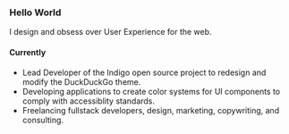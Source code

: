 ### Hello World
I design and obsess over User Experience for the web. 

#### Currently
- Lead Developer of the Indigo open source project to redesign and modify the DuckDuckGo theme. 
- Developing applications to create color systems for UI components to comply with accessiblity standards. 
- Freelancing fullstack developers, design, marketing, copywriting, and consulting. 

<!-- #### Notable Projects
- Software Engineer developing Certification Tools for embedded systems on marine vessel using the NMEA 2000 protocol.
- Business-to-Business ecommerce vertical development.  -->

<!-- #### Work with Me
Hire me to design your user experience and develop it for the web. -->

<!-- ORIGINAL MESSAGE GENERATED BY GITHUB -->
<!-- ### Hi there 👋 -->

<!--
**cscottyb/cscottyb** is a ✨ _special_ ✨ repository because its `README.md` (this file) appears on your GitHub profile.

Here are some ideas to get you started:

- 🔭 I’m currently working on ...
- 🌱 I’m currently learning ...
- 👯 I’m looking to collaborate on ...
- 🤔 I’m looking for help with ...
- 💬 Ask me about ...
- 📫 How to reach me: ...
- 😄 Pronouns: ...
- ⚡ Fun fact: ...
-->
